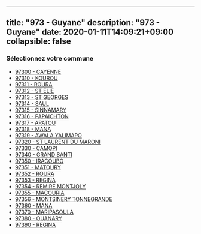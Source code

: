 
---
title: "973 - Guyane"
description: "973 - Guyane"
date: 2020-01-11T14:09:21+09:00
collapsible: false
---

### Sélectionnez votre commune

- [97300 	- CAYENNE](/commune/973/97300_cayenne)
- [97310 	- KOUROU](/commune/973/97310_kourou)
- [97311 	- ROURA](/commune/973/97311_roura)
- [97312 	- ST ELIE](/commune/973/97312_st-elie)
- [97313 	- ST GEORGES](/commune/973/97313_st-georges)
- [97314 	- SAUL](/commune/973/97314_saul)
- [97315 	- SINNAMARY](/commune/973/97315_sinnamary)
- [97316 	- PAPAICHTON](/commune/973/97316_papaichton)
- [97317 	- APATOU](/commune/973/97317_apatou)
- [97318 	- MANA](/commune/973/97318_mana)
- [97319 	- AWALA YALIMAPO](/commune/973/97319_awala-yalimapo)
- [97320 	- ST LAURENT DU MARONI](/commune/973/97320_st-laurent-du-maroni)
- [97330 	- CAMOPI](/commune/973/97330_camopi)
- [97340 	- GRAND SANTI](/commune/973/97340_grand-santi)
- [97350 	- IRACOUBO](/commune/973/97350_iracoubo)
- [97351 	- MATOURY](/commune/973/97351_matoury)
- [97352 	- ROURA](/commune/973/97352_roura)
- [97353 	- REGINA](/commune/973/97353_regina)
- [97354 	- REMIRE MONTJOLY](/commune/973/97354_remire-montjoly)
- [97355 	- MACOURIA](/commune/973/97355_macouria)
- [97356 	- MONTSINERY TONNEGRANDE](/commune/973/97356_montsinery-tonnegrande)
- [97360 	- MANA](/commune/973/97360_mana)
- [97370 	- MARIPASOULA](/commune/973/97370_maripasoula)
- [97380 	- OUANARY](/commune/973/97380_ouanary)
- [97390 	- REGINA](/commune/973/97390_regina)

